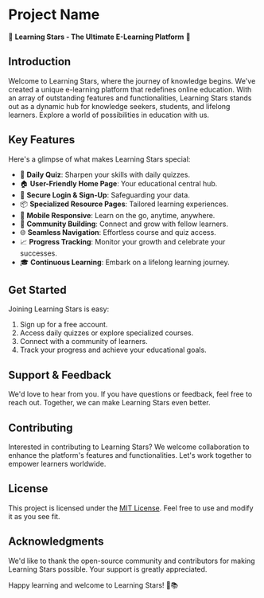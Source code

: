 # Project Name
🚀 **Learning Stars - The Ultimate E-Learning Platform** 🌟

## Introduction
Welcome to Learning Stars, where the journey of knowledge begins. We've created a unique e-learning platform that redefines online education. With an array of outstanding features and functionalities, Learning Stars stands out as a dynamic hub for knowledge seekers, students, and lifelong learners. Explore a world of possibilities in education with us.

## Key Features
Here's a glimpse of what makes Learning Stars special:
- 🎯 **Daily Quiz**: Sharpen your skills with daily quizzes.
- 🏠 **User-Friendly Home Page**: Your educational central hub.
- 🔐 **Secure Login & Sign-Up**: Safeguarding your data.
- 📦 **Specialized Resource Pages**: Tailored learning experiences.
- 📱 **Mobile Responsive**: Learn on the go, anytime, anywhere.
- 🤝 **Community Building**: Connect and grow with fellow learners.
- 🌐 **Seamless Navigation**: Effortless course and quiz access.
- 📈 **Progress Tracking**: Monitor your growth and celebrate your successes.
- 🎓 **Continuous Learning**: Embark on a lifelong learning journey.

## Get Started
Joining Learning Stars is easy:
1. Sign up for a free account.
2. Access daily quizzes or explore specialized courses.
3. Connect with a community of learners.
4. Track your progress and achieve your educational goals.

## Support & Feedback
We'd love to hear from you. If you have questions or feedback, feel free to reach out. Together, we can make Learning Stars even better.

## Contributing
Interested in contributing to Learning Stars? We welcome collaboration to enhance the platform's features and functionalities. Let's work together to empower learners worldwide.

## License
This project is licensed under the [MIT License](LICENSE). Feel free to use and modify it as you see fit.

## Acknowledgments
We'd like to thank the open-source community and contributors for making Learning Stars possible. Your support is greatly appreciated.

Happy learning and welcome to Learning Stars! 🚀📚
